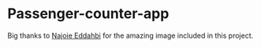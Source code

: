 # Passenger-counter-app
Big thanks to [Najoie Eddahbi](https://www.pexels.com/@najoie-eddahbi-209799/) for the amazing image included in this project.

